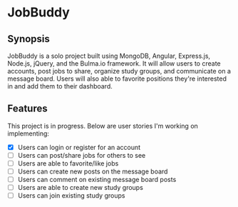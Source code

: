# JobBuddy
## Synopsis
JobBuddy is a solo project built using MongoDB, Angular, Express.js, Node.js, jQuery, and the Bulma.io framework. It will allow users to create accounts, post jobs to share, organize study groups, and communicate on a message board. Users will also able to favorite positions they're interested in and add them to their dashboard.

## Features
This project is in progress. Below are user stories I'm working on implementing: 

- [x] Users can login or register for an account
- [ ] Users can post/share jobs for others to see
- [ ] Users are able to favorite/like jobs
- [ ] Users can create new posts on the message board
- [ ] Users can comment on existing message board posts
- [ ] Users are able to create new study groups
- [ ] Users can join existing study groups 
